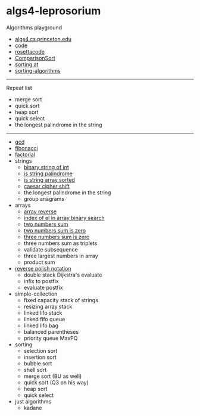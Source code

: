 # algs4-leprosorium

Algorithms playground 
- [algs4.cs.princeton.edu](https://algs4.cs.princeton.edu/home/)
- [code](https://algs4.cs.princeton.edu/code/)
- [rosettacode](https://rosettacode.org/wiki/Category:Programming_Tasks)
- [ComparisonSort](https://www.cs.usfca.edu/~galles/visualization/ComparisonSort.html)
- [sorting.at](http://sorting.at/)
- [sorting-algorithms](https://www.toptal.com/developers/sorting-algorithms)
___
Repeat list
- merge sort
- quick sort
- heap sort
- quick select
- the longest palindrome in the string
___

- [gcd](https://github.com/solairerove/algs4-leprosorium/blob/master/euclid-highest-common-factor/src/main/java/com/github/solairerove/algs4/leprosorium/gcd_euclid/Application.java)
- [fibonacci](https://github.com/solairerove/algs4-leprosorium/blob/6981facfdce0753c01b4e3a25ae21ba1b9035f70/fibonacci/src/main/java/com/github/solairerove/algs4/leprosorium/fibonacci/Application.java#L54)
- [factorial](https://github.com/solairerove/algs4-leprosorium/blob/41154b2f7152dff03257f8e3ebcddeb28511b344/factorial/src/main/java/com/github/solairerove/algs4/leprosorium/factorial/Application.java#L10)
- strings
    - [binary string of int](https://github.com/solairerove/algs4-leprosorium/blob/a476ba05ba9549e21b5fa1b4096ecad73e14d3ca/exercise/src/main/java/com/github/solairerove/algs4/leprosorium/exercise1/ToBinaryStringApplication.java#L11)
    - [is string palindrome](https://github.com/solairerove/algs4-leprosorium/blob/39400707393632541e2db715d39a7fcdff85822b/simple-string/src/main/java/com/github/solairerove/algs4/leprosorium/simple_string/IsPalindromeApplication.java#L13)
    - [is string array sorted](https://github.com/solairerove/algs4-leprosorium/blob/dcb71b86dc350bb726cad951f3d2fa66998a12a9/simple-string/src/main/java/com/github/solairerove/algs4/leprosorium/simple_string/IsStringArraySorted.java#L17)
    - [caesar cipher shift](https://github.com/solairerove/algs4-leprosorium/blob/0e38a3a848ff60b8c9e28a4a008ac17a1adb80d8/simple-string/src/main/java/com/github/solairerove/algs4/leprosorium/simple_string/CaesarCipherEncryptor.java#L21)
    - the longest palindrome in the string
    - group anagrams
- arrays
    - [array reverse](https://github.com/solairerove/algs4-leprosorium/blob/dcb71b86dc350bb726cad951f3d2fa66998a12a9/simple-array/src/main/java/com/github/solairerove/algs4/leprosorium/simple_arrays/Application.java#L84)
    - [index of el in array binary search](https://github.com/solairerove/algs4-leprosorium/blob/a1a6c3a6329faf6999f29254a0fa16374d80abfc/binary/src/main/java/com/github/solairerove/algs4/leprosorium/binary/Application.java#L34)
    - [two numbers sum](https://github.com/solairerove/algs4-leprosorium/blob/c6f23c28aa86911bd39130913e78c7e14a96af7c/two-number-sum/src/main/java/com/github/solairerove/algs4/leprosorium/two_number_sum/TwoNumberSum.java#L69)
    - [two numbers sum is zero](https://github.com/solairerove/algs4-leprosorium/blob/5d06b09fa8edefec3caba92e568f57299b29fc4a/two-number-sum/src/main/java/com/github/solairerove/algs4/leprosorium/two_number_sum/TwoSum.java#L21)
    - [three numbers sum is zero](https://github.com/solairerove/algs4-leprosorium/blob/e7abb3409d113e541a66cc2cafb87abadd45c2b5/two-number-sum/src/main/java/com/github/solairerove/algs4/leprosorium/two_number_sum/ThreeSum.java#L36)
    - three numbers sum as triplets
    - validate subsequence
    - three largest numbers in array
    - product sum
- [reverse polish notation](https://github.com/solairerove/algs4-leprosorium/tree/master/edsger-wybe-dijkstra/src/main/java/com/github/solairerove/algs4/leprosorium/dijkstra)
    - double stack Dijkstra's evaluate
    - infix to postfix
    - evaluate postfix
- simple-collection
    - fixed capacity stack of strings
    - resizing array stack
    - linked lifo stack
    - linked fifo queue
    - linked lifo bag
    - balanced parentheses
    - priority queue MaxPQ
- sorting
    - selection sort
    - insertion sort
    - bubble sort
    - shell sort
    - merge sort (BU as well)
    - quick sort (Q3 on his way)
    - heap sort
    - quick select
- just algorithms
    - kadane 
